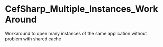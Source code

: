 # CefSharp_Multiple_Instances_WorkAround
Workaround to open many instances of the same application without problem with shared cache
